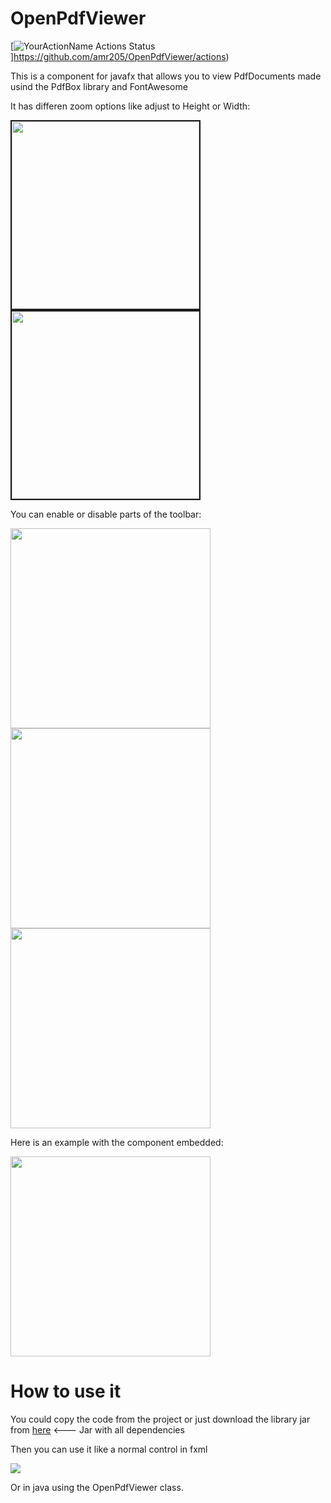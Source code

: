 # OpenPdfViewer

[![YourActionName Actions Status](https://github.com/amr205/OpenPdfViewer/workflows/MavenPipeline/badge.svg)]https://github.com/amr205/OpenPdfViewer/actions)

This is a component for javafx that allows you to view PdfDocuments made usind the PdfBox library and FontAwesome

It has differen zoom options like adjust to Height or Width:

<kbd><img src="https://image.ibb.co/mkki47/Selecci_n_036.png " height="300" border="2"></kbd> <kbd><img src="https://image.ibb.co/mwPnWn/Selecci_n_034.png"  height="300" border="2"></kbd>

You can enable or disable parts of the toolbar:

<kbd><img src="https://image.ibb.co/gKSinS/Selecci_n_038.png" height="320"></kbd> <kbd><img src="https://image.ibb.co/gadEBn/Selecci_n_031.png"  height="320"></kbd>   <kbd><img src="https://image.ibb.co/bw5GP7/Selecci_n_032.png"  height="320"></kbd>

Here is an example with the component embedded:

<kbd><img src="https://image.ibb.co/mg2Vj7/Selecci_n_025.png"  height="320"></kbd>

# How to use it

You could copy the code from the project or just download the library jar from [here](https://github.com/amr205/OpenPdfViewer/releases/download/1.0.0/OpenPdfViewer.jar) <--- Jar with all dependencies

Then you can use it like a normal control in fxml

<kbd><img src="https://image.ibb.co/krMeu7/Selecci_n_039.png" ></kbd>

Or in java using the OpenPdfViewer class.

